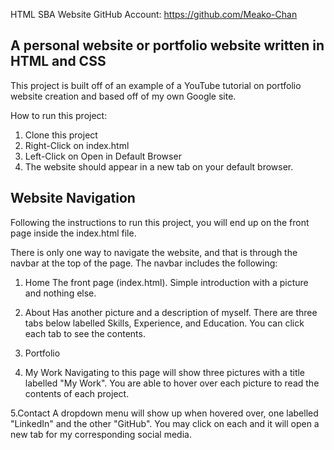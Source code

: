 HTML SBA Website
GitHub Account: https://github.com/Meako-Chan

## A personal website or portfolio website written in HTML and CSS ##

This project is built off of an example of a YouTube tutorial on portfolio website creation
and based off of my own Google site.

How to run this project:

1. Clone this project
2. Right-Click on index.html
3. Left-Click on Open in Default Browser
4. The website should appear in a new tab on your default browser.

## Website Navigation ##
Following the instructions to run this project, you will end up on the front page inside
the index.html file.

There is only one way to navigate the website, and that is through the navbar at the top of the page.
The navbar includes the following:
1. Home
The front page (index.html). Simple introduction with a picture and nothing else.

2. About
Has another picture and a description of myself. There are three tabs below labelled Skills, Experience, and Education.
You can click each tab to see the contents.

3. Portfolio

4. My Work
Navigating to this page will show three pictures with a title labelled "My Work". You are able to hover over each picture
to read the contents of each project.

5.Contact
A dropdown menu will show up when hovered over, one labelled "LinkedIn" and the other "GitHub". You may click on each and
it will open a new tab for my corresponding social media.


